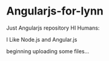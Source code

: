 # Angularjs-for-lynn
Just Angularjs repository
HI Humans:

I Like Node.js and Angular.js



beginning uploading some files...
